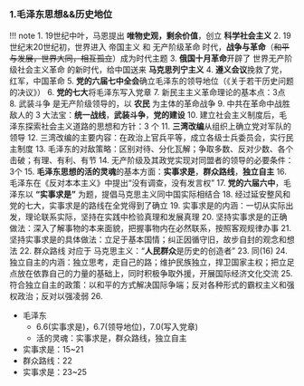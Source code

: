 


### 1.毛泽东思想&&历史地位 ###

!!! note
	1. 19世纪中叶，马恩提出 **唯物史观，剩余价值**，创立 **科学社会主义**
	2. 19世纪末20世纪初，世界进入 帝国主义 和 无产阶级革命 时代，**战争与革命**（~~和平与发展，世界大同，相互孤立~~）成为时代主题
	3. **俄国十月革命**开辟了 世界无产阶级社会主义革命 的新时代，给中国送来 **马克思列宁主义**
	4. **遵义会议**挽救了党，红军，中国革命
	5. **党的六届七中全会**确立毛泽东的领导地位（《关于若干历史问题的决议》）
	6. **党的七大**将毛泽东写入党章
	7. 新民主主义革命理论的基本点：3点
	8. 武装斗争 是无产阶级领导的，以 **农民** 为主体的革命战争
	9. 中共在革命中战胜敌人的 3 大法宝：**统一战线**，**武装斗争**，**党的建设**
	10. 建立社会主义制度后，毛泽东探索社会主义道路的思想和方针：3 个
	11. **三湾改编**从组织上确立党对军队的领导
	12. 三湾改编的主要内容：在政治上官兵平等，成立各级士兵委员会，实行民主制度
	13. 毛泽东的对敌策略：区别对待、分化瓦解；争取多数、反对少数、各个击破；有理、有利、有节
	14. 无产阶级及其政党实现对同盟者的领导的必要条件：3个
	15. **毛泽东思想的活的灵魂**的基本方面：**实事求是**，**群众路线**，**独立自主**
	16. 毛泽东在《反对本本主义》中提出“没有调查，没有发言权”
	17. **党的六届六中**，毛泽东以 **“实事求是”** 为题，提倡马克思主义同中国实际相结合
	18. 经过延安整风和党的七大，实事求是的路线在全党得到了确立
	19. 实事求是的内涵：一切从实际出发，理论联系实际，坚持在实践中检验真理和发展真理
	20. 坚持实事求是的正确做法：深入了解事物的本来面貌，把握事物内在必然联系，按照客观规律办事
	21. 坚持实事求是的具体做法：立足于基本国情；纠正因循守旧，故步自封的观念和想法
	22. 群众路线 对应于 马克思主义：“**人民群众**是历史的创造者”
	23. 同(16)
	24. 独立自主的内涵：独立思考，走自己的路；维护民族独立，捍卫国家主权；把立足点放在依靠自己的力量的基础上，同时积极争取外援，开展国际经济文化交流
	25. 符合独立自主的政策：以和平的方式解决国际争端；反对各种形式的霸权主义和强权政治；反对以强凌弱
	26. 

- 毛泽东
	- 6.6(实事求是)，6.7(领导地位)，7.0(写入党章)
	- 活的灵魂：实事求是，群众路线，独立自主
- 实事求是：15~21
- 群众路线：22
- 实事求是：23~25
